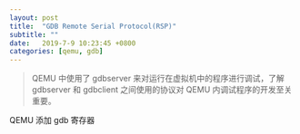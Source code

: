 ```yaml
---
layout: post
title:  "GDB Remote Serial Protocol(RSP)"
subtitle: ""
date:   2019-7-9 10:23:45 +0800
categories: [qemu, gdb]
---
```


>QEMU 中使用了 gdbserver 来对运行在虚拟机中的程序进行调试，了解 gdbserver 和 gdbclient 之间使用的协议对 QEMU 内调试程序的开发至关重要。

QEMU 添加 gdb 寄存器

